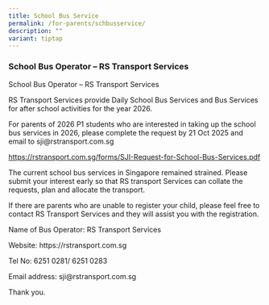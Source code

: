 ```yaml
---
title: School Bus Service
permalink: /for-parents/schbusservice/
description: ""
variant: tiptap
---
```

<h3>School Bus Operator – RS Transport Services</h3>
<p>School Bus Operator – RS Transport Services</p>
<p>RS Transport Services provide Daily School Bus Services and Bus Services
for after school activities for the year 2026.</p>
<p>For parents of 2026 P1 students who are interested in taking up the school
bus services in 2026, please complete the request by 21 Oct 2025 and email
to <a rel="noopener noreferrer nofollow" target="_blank">sji@rstransport.com.sg</a>
</p>
<p><a href="https://rstransport.com.sg/forms/SJI-Request-for-School-Bus-Services.pdf" rel="noopener noreferrer nofollow" target="_blank">https://rstransport.com.sg/forms/SJI-Request-for-School-Bus-Services.pdf</a>
</p>
<p>The current school bus services in Singapore remained strained. Please
submit your interest early so that RS transport Services can collate the
requests, plan and allocate the transport.</p>
<p>If there are parents who are unable to register your child, please feel
free to contact RS Transport Services and they will assist you with the
registration.</p>
<p>Name of Bus Operator: RS Transport Services</p>
<p>Website: <a rel="noopener noreferrer nofollow" target="_blank">https://rstransport.com.sg</a>
</p>
<p>Tel No: 6251 0281/ 6251 0283</p>
<p>Email address: <a rel="noopener noreferrer nofollow" target="_blank">sji@rstransport.com.sg</a>
</p>
<p>Thank you.</p>